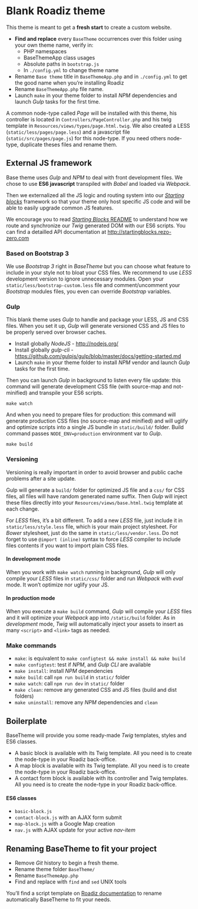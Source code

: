 # Blank Roadiz theme

This theme is meant to get a **fresh start** to create a custom website.

* **Find and replace** every `BaseTheme` occurrences over this folder using your own theme name, verify in:
    * PHP namespaces
    * BaseThemeApp class usages
    * Absolute paths in `bootstrap.js`
    * In `./config.yml` to change theme name
* Rename `Base theme` title in `BaseThemeApp.php` and in `./config.yml` to get the good name when you’re installing Roadiz
* Rename `BaseThemeApp.php` file name.
* Launch `make` in your theme folder to install *NPM* dependencies and launch *Gulp* tasks for the first time.

A common node-type called *Page* will be installed with this theme, his controller is located 
in `Controllers/PageController.php` and his twig template in `Resources/views/types/page.html.twig`.
We also created a LESS (`static/less/pages/page.less`) and a javascript file (`static/src/pages/page.js`) for this node-type.
If you need others node-type, duplicate theses files and rename them.

## External JS framework

Base theme uses *Gulp* and *NPM* to deal with front development files.
We chose to use **ES6 javascript** transpiled with *Babel* and loaded via *Webpack*.

Then we externalized all the JS logic and routing system into our [*Starting blocks*](https://github.com/rezozero/starting-blocks) framework so that your theme only host specific JS code and will be able to easily upgrade common JS features.

We encourage you to read [*Starting Blocks* README](https://github.com/rezozero/starting-blocks/blob/master/README.md) 
to understand how we route and synchronize our *Twig* generated DOM with our ES6 scripts. You can find a detailled
API documentation at http://startingblocks.rezo-zero.com

### Based on Bootstrap 3

We use *Bootstrap 3* right in *BaseTheme* but you can choose what feature to include in your style not to bloat your CSS files. 
We recommend to use *LESS* development version to ignore unnecessary modules.
Open your `static/less/bootstrap-custom.less` file and comment/uncomment your *Bootstrap*
modules files, you even can override *Bootstrap* variables.

### Gulp

This blank theme uses *Gulp* to handle and package your LESS, JS and CSS files. 
When you set it up, *Gulp* will generate versioned CSS and JS files to 
be properly served over browser caches.

* Install globally *NodeJS* - http://nodejs.org/
* Install globally *gulp-cli* - https://github.com/gulpjs/gulp/blob/master/docs/getting-started.md
* Launch `make` in your theme folder to install *NPM* vendor and launch *Gulp* tasks for the first time.

Then you can launch *Gulp* in background to listen every file update: this command will
generate development CSS file (with source-map and not-minified) and transpile your ES6 scripts.

```shell
make watch
```

And when you need to prepare files for production: this command will generate production CSS
files (no source-map and minified) and will uglify and optimize scripts into
a single JS bundle in `static/build/` folder. 
Build command passes `NODE_ENV=production` environment var to *Gulp*.

```shell
make build
```

### Versioning

Versioning is really important in order to avoid browser and public cache problems after
a site update.

Gulp will generate a `build/` folder for optimized JS file and a `css/` for CSS files, all files
will have random generated name suffix. Then *Gulp* will inject these files directly into your
`Resources/views/base.html.twig` template at each change.

For *LESS* files, it’s a bit different. To add a new *LESS* file, just include it in `static/less/style.less`
file, which is your main project stylesheet. For *Bower* stylesheet, just do the same in `static/less/vendor.less`.
Do not forget to use `@import (inline)` syntax to force *LESS* compiler to include files contents if 
you want to import plain CSS files.

#### In development mode

When you work with `make watch` running in background, *Gulp* will only compile your *LESS* files in `static/css/` folder and run *Webpack* with *eval* mode. It won’t optimize nor uglify your JS. 

#### In production mode

When you execute a `make build` command, *Gulp* will compile your *LESS* files
and it will optimize your *Webpack* app into
`/static/build` folder. As in *development* mode, *Twig* will automatically inject your assets to
insert as many `<script>` and `<link>` tags as needed.

### Make commands

- `make`: is equivalent to `make configtest && make install && make build`
- `make configtest`: test if *NPM*, and *Gulp CLI* are available
- `make install`: install *NPM* dependencies
- `make build`: call `npm run build` in `static/` folder
- `make watch`: call `npm run dev` in `static/` folder
- `make clean`: remove any generated CSS and JS files (build and dist folders)
- `make uninstall`: remove any *NPM* dependencies and `clean` 

## Boilerplate

BaseTheme will provide you some ready-made *Twig* templates, styles and ES6 classes.

- A basic block is available with its Twig template. All you need is to create the node-type in your Roadiz back-office.
- A map block is available with its Twig template. All you need is to create the node-type in your Roadiz back-office.
- A contact form block is available with its controller and Twig templates. All you need is to create the 
node-type in your Roadiz back-office.

#### ES6 classes

- `basic-block.js`
- `contact-block.js` with an AJAX form submit
- `map-block.js` with a Google Map creation
- `nav.js` with AJAX update for your active *nav-item*

## Renaming BaseTheme to fit your project

- Remove *Git* history to begin a fresh theme.
- Rename theme folder `BaseTheme/`
- Rename `BaseThemeApp.php`
- Find and replace with `find` and `sed` UNIX tools

You’ll find a script template on [Roadiz documentation](http://docs.roadiz.io/en/develop/developer/themes/create_theme.html) to rename automatically BaseTheme to fit your needs.
